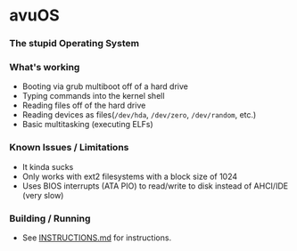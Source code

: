 # avuOS
### The stupid Operating System

### What's working
- Booting via grub multiboot off of a hard drive
- Typing commands into the kernel shell
- Reading files off of the hard drive
- Reading devices as files(`/dev/hda`, `/dev/zero`, `/dev/random`, etc.)
- Basic multitasking (executing ELFs)

### Known Issues / Limitations
- It kinda sucks
- Only works with ext2 filesystems with a block size of 1024
- Uses BIOS interrupts (ATA PIO) to read/write to disk instead of AHCI/IDE (very slow)

### Building / Running
- See [INSTRUCTIONS.md](BUILDING.md) for instructions.